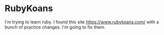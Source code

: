 # RubyKoans
I'm trying to learn ruby. I found this site https://www.rubykoans.com/ with a bunch of practice changes.
I'm going to fix them.
